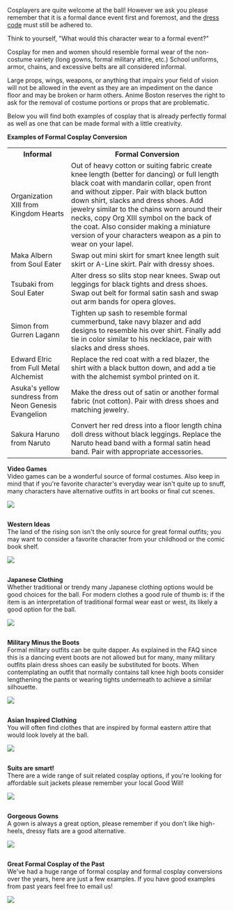 <style type="text/css">
  img { margin-bottom: 15px; }
</style>

Cosplayers are quite welcome at the ball! However we ask you please remember that it is a formal dance event first and foremost, and the [dress code](/programming/formal_ball/#dress_code) must still be adhered to.

Think to yourself, "What would this character wear to a formal event?"

Cosplay for men and women should resemble formal wear of the non-costume variety (long gowns, formal military attire, etc.) School uniforms, armor, chains, and excessive belts are all considered informal.

Large props, wings, weapons, or anything that impairs your field of vision will not be allowed in the event as they are an impediment on the dance floor and may be broken or harm others. Anime Boston reserves the right to ask for the removal of costume portions or props that are problematic.

Below you will find both examples of cosplay that is already perfectly formal as well as one that can be made formal with a little creativity.

**Examples of Formal Cosplay Conversion**

<table class="table">
  <tr>
    <th>Informal</th>
    <th>Formal Conversion</th>
  </tr>
  <tr>
    <td>Organization XIII from Kingdom Hearts</td>
    <td>
      Out of heavy cotton or suiting fabric create knee length (better for dancing) or full length black coat with mandarin collar, open front and without zipper. Pair with black button down shirt, slacks and dress shoes. Add jewelry similar to the chains worn around their necks, copy Org XIII symbol on the back of the coat. Also consider making a miniature version of your characters weapon as a pin to wear on your lapel.
    </td>
  </tr>
  <tr>
    <td>Maka Albern from Soul Eater</td>
    <td>Swap out mini skirt for smart knee length suit skirt or A-Line skirt. Pair with dressy shoes.</td>
  </tr>
  <tr>
    <td>Tsubaki from Soul Eater</td>
    <td>
      Alter dress so slits stop near knees. Swap out leggings for black tights and dress shoes. Swap out belt for formal satin sash and swap out arm bands for opera gloves.
    </td>
  </tr>
  <tr>
    <td>Simon from Gurren Lagann</td>
    <td>
      Tighten up sash to resemble formal cummerbund, take navy blazer and add designs to resemble his over shirt. Finally add tie in color similar to his necklace, pair with slacks and dress shoes.
    </td>
  <tr>
    <td>Edward Elric from Full Metal Alchemist</td>
    <td>Replace the red coat with a red blazer, the shirt with a black button down, and add a tie with the alchemist symbol printed on it.</td>
  </tr>
  <tr>
    <td>Asuka's yellow sundress from Neon Genesis Evangelion</td>
    <td>Make the dress out of satin or another formal fabric (not cotton). Pair with dress shoes and matching jewelry.</td>
  </tr>
  <tr>
  <td>Sakura Haruno from Naruto</td>
    <td>
    Convert her red dress into a floor length china doll dress without black leggings. Replace the Naruto head band with a formal satin head band. Pair with appropriate accessories.
    </td>
  </tr>
</table>

**Video Games**  
Video games can be a wonderful source of formal costumes. Also keep in mind that if you're favorite character's everyday wear isn't quite up to snuff, many characters have alternative outfits in art books or final cut scenes.

<img class="img-responsive" src="/images/programming/formal_ball/formal_guide_1.jpg">

**Western Ideas**  
The land of the rising son isn't the only source for great formal outfits; you may want to consider a favorite character from your childhood or the comic book shelf.

<img class="img-responsive" src="/images/programming/formal_ball/formal_guide_2.jpg">

**Japanese Clothing**  
Whether traditional or trendy many Japanese clothing options would be good choices for the ball. For modern clothes a good rule of thumb is: if the item is an interpretation of traditional formal wear east or west, its likely a good option for the ball.

<img class="img-responsive" src="/images/programming/formal_ball/formal_guide_3.jpg">

**Military Minus the Boots**  
Formal military outfits can be quite dapper. As explained in the FAQ since this is a dancing event boots are not allowed but for many, many military outfits plain dress shoes can easily be substituted for boots. When contemplating an outfit that normally contains tall knee high boots consider lengthening the pants or wearing tights underneath to achieve a similar silhouette.

<img class="img-responsive" src="/images/programming/formal_ball/formal_guide_4.jpg">

**Asian Inspired Clothing**  
You will often find clothes that are inspired by formal eastern attire that would look lovely at the ball.

<img class="img-responsive" src="/images/programming/formal_ball/formal_guide_5.jpg">

**Suits are smart!**  
There are a wide range of suit related cosplay options, if you're looking for affordable suit jackets please remember your local Good Will!

<img class="img-responsive" src="/images/programming/formal_ball/formal_guide_6.jpg">

**Gorgeous Gowns**  
A gown is always a great option, please remember if you don't like high-heels, dressy flats are a good alternative.

<img class="img-responsive" src="/images/programming/formal_ball/formal_guide_7.jpg">

**Great Formal Cosplay of the Past**  
We've had a huge range of formal cosplay and formal cosplay conversions over the years, here are just a few examples. If you have good examples from past years feel free to email us!

<img class="img-responsive" src="/images/programming/formal_ball/formal_guide_8.jpg">